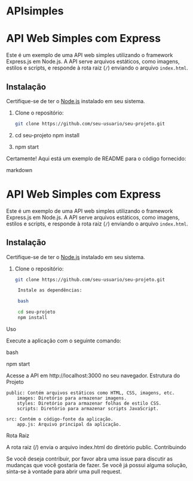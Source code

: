 # APIsimples

# API Web Simples com Express

Este é um exemplo de uma API web simples utilizando o framework Express.js em Node.js. A API serve arquivos estáticos, como imagens, estilos e scripts, e responde à rota raiz (`/`) enviando o arquivo `index.html`.

## Instalação

Certifique-se de ter o [Node.js](https://nodejs.org/) instalado em seu sistema.

1. Clone o repositório:

   ```bash
   git clone https://github.com/seu-usuario/seu-projeto.git
2. cd seu-projeto
npm install

3. npm start

Certamente! Aqui está um exemplo de README para o código fornecido:

markdown

# API Web Simples com Express

Este é um exemplo de uma API web simples utilizando o framework Express.js em Node.js. A API serve arquivos estáticos, como imagens, estilos e scripts, e responde à rota raiz (`/`) enviando o arquivo `index.html`.

## Instalação

Certifique-se de ter o [Node.js](https://nodejs.org/) instalado em seu sistema.

1. Clone o repositório:

   ```bash
   git clone https://github.com/seu-usuario/seu-projeto.git

    Instale as dependências:

    bash

    cd seu-projeto
    npm install

Uso

Execute a aplicação com o seguinte comando:

bash

npm start

Acesse a API em http://localhost:3000 no seu navegador.
Estrutura do Projeto

    public: Contém arquivos estáticos como HTML, CSS, imagens, etc.
        images: Diretório para armazenar imagens.
        styles: Diretório para armazenar folhas de estilo CSS.
        scripts: Diretório para armazenar scripts JavaScript.

    src: Contém o código-fonte da aplicação.
        app.js: Arquivo principal da aplicação.

Rota Raiz

A rota raiz (/) envia o arquivo index.html do diretório public.
Contribuindo

Se você deseja contribuir, por favor abra uma issue para discutir as mudanças que você gostaria de fazer. Se você já possui alguma solução, sinta-se à vontade para abrir uma pull request.

